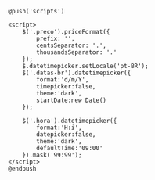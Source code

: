     
    @push('scripts')

    <script>
        $('.preco').priceFormat({
            prefix: '',
            centsSeparator: '.',
            thousandsSeparator: '.'
        });
        $.datetimepicker.setLocale('pt-BR');
        $('.datas-br').datetimepicker({
            format:'d/m/Y',
            timepicker:false,
            theme:'dark',
            startDate:new Date()
        });

        $('.hora').datetimepicker({
            format:'H:i',
            datepicker:false,
            theme:'dark',
            defaultTime:'09:00'
        }).mask('99:99');
    </script>
    @endpush